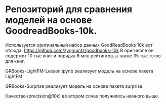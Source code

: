 # Репозиторий для сравнения моделей на основе GoodreadBooks-10k. 

Используется оригинальный набор данных GoodReadBooks 10k вот отсюда:  https://github.com/zygmuntz/goodbooks-10k   В оригинале он содержит 10 тыс книг и порядка 6 млн рейтингов, а также 35 тыс тэгов для книг. 

GRBooks-LightFM-Lesson.ipynb реализует модель на основе пакета LightFM

GRBooks-Surprise реализует модель на основе пакета surprise.  

Качество (precision@10k) во втором слчае получилось намного выше. 
